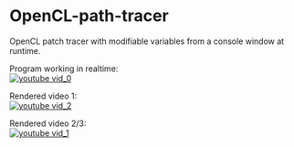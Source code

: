 # OpenCL-path-tracer
OpenCL patch tracer with modifiable variables from a console window at runtime.

Program working in realtime:<br/>
[![youtube vid_0](https://img.youtube.com/vi/7wNDVuqCH1s/0.jpg)](https://www.youtube.com/watch?v=7wNDVuqCH1s)

Rendered video 1:<br/>
[![youtube vid_2](https://img.youtube.com/vi/fMAMLGexSHo/0.jpg)](https://www.youtube.com/watch?v=fMAMLGexSHo)

Rendered video 2/3:<br/>
[![youtube vid_1](https://img.youtube.com/vi/Mqh-3zejXxo/0.jpg)](https://www.youtube.com/watch?v=Mqh-3zejXxo)
